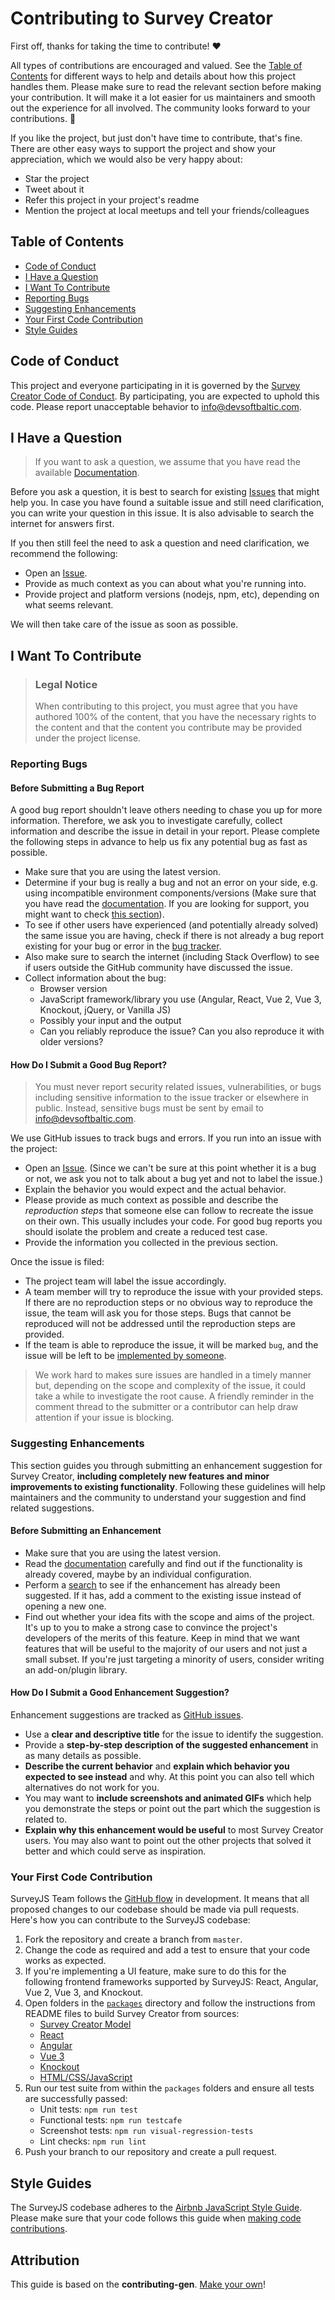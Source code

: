 <!-- omit in toc -->
# Contributing to Survey Creator

First off, thanks for taking the time to contribute! ❤️

All types of contributions are encouraged and valued. See the [Table of Contents](#table-of-contents) for different ways to help and details about how this project handles them. Please make sure to read the relevant section before making your contribution. It will make it a lot easier for us maintainers and smooth out the experience for all involved. The community looks forward to your contributions. 🎉

If you like the project, but just don't have time to contribute, that's fine. There are other easy ways to support the project and show your appreciation, which we would also be very happy about:

- Star the project
- Tweet about it
- Refer this project in your project's readme
- Mention the project at local meetups and tell your friends/colleagues

<!-- omit in toc -->
## Table of Contents

- [Code of Conduct](#code-of-conduct)
- [I Have a Question](#i-have-a-question)
- [I Want To Contribute](#i-want-to-contribute)
- [Reporting Bugs](#reporting-bugs)
- [Suggesting Enhancements](#suggesting-enhancements)
- [Your First Code Contribution](#your-first-code-contribution)
- [Style Guides](#style-guides)

## Code of Conduct

This project and everyone participating in it is governed by the [Survey Creator Code of Conduct](https://github.com/surveyjs/survey-creator/blob/master/CODE_OF_CONDUCT.md). By participating, you are expected to uphold this code. Please report unacceptable behavior to info@devsoftbaltic.com.

## I Have a Question

> If you want to ask a question, we assume that you have read the available [Documentation](https://surveyjs.io/survey-creator/documentation/overview).

Before you ask a question, it is best to search for existing [Issues](https://github.com/surveyjs/survey-creator/issues) that might help you. In case you have found a suitable issue and still need clarification, you can write your question in this issue. It is also advisable to search the internet for answers first.

If you then still feel the need to ask a question and need clarification, we recommend the following:

- Open an [Issue](https://github.com/surveyjs/survey-creator/issues/new).
- Provide as much context as you can about what you're running into.
- Provide project and platform versions (nodejs, npm, etc), depending on what seems relevant.

We will then take care of the issue as soon as possible.

## I Want To Contribute

> ### Legal Notice <!-- omit in toc -->
> When contributing to this project, you must agree that you have authored 100% of the content, that you have the necessary rights to the content and that the content you contribute may be provided under the project license.

### Reporting Bugs

<!-- omit in toc -->
#### Before Submitting a Bug Report

A good bug report shouldn't leave others needing to chase you up for more information. Therefore, we ask you to investigate carefully, collect information and describe the issue in detail in your report. Please complete the following steps in advance to help us fix any potential bug as fast as possible.

- Make sure that you are using the latest version.
- Determine if your bug is really a bug and not an error on your side, e.g. using incompatible environment components/versions (Make sure that you have read the [documentation](https://surveyjs.io/survey-creator/documentation/overview). If you are looking for support, you might want to check [this section](#i-have-a-question)).
- To see if other users have experienced (and potentially already solved) the same issue you are having, check if there is not already a bug report existing for your bug or error in the [bug tracker](https://github.com/surveyjs/survey-creator/issues?q=label%3Abug).
- Also make sure to search the internet (including Stack Overflow) to see if users outside the GitHub community have discussed the issue.
- Collect information about the bug:
  - Browser version
  - JavaScript framework/library you use (Angular, React, Vue 2, Vue 3, Knockout, jQuery, or Vanilla JS)
  - Possibly your input and the output
  - Can you reliably reproduce the issue? Can you also reproduce it with older versions?

<!-- omit in toc -->
#### How Do I Submit a Good Bug Report?

> You must never report security related issues, vulnerabilities, or bugs including sensitive information to the issue tracker or elsewhere in public. Instead, sensitive bugs must be sent by email to info@devsoftbaltic.com.

We use GitHub issues to track bugs and errors. If you run into an issue with the project:

- Open an [Issue](https://github.com/surveyjs/survey-creator/issues/new/choose). (Since we can't be sure at this point whether it is a bug or not, we ask you not to talk about a bug yet and not to label the issue.)
- Explain the behavior you would expect and the actual behavior.
- Please provide as much context as possible and describe the *reproduction steps* that someone else can follow to recreate the issue on their own. This usually includes your code. For good bug reports you should isolate the problem and create a reduced test case.
- Provide the information you collected in the previous section.

Once the issue is filed:

- The project team will label the issue accordingly.
- A team member will try to reproduce the issue with your provided steps. If there are no reproduction steps or no obvious way to reproduce the issue, the team will ask you for those steps. Bugs that cannot be reproduced will not be addressed until the reproduction steps are provided.
- If the team is able to reproduce the issue, it will be marked `bug`, and the issue will be left to be [implemented by someone](#your-first-code-contribution).

> We work hard to makes sure issues are handled in a timely manner but, depending on the scope and complexity of the issue, it could take a while to investigate the root cause. A friendly reminder in the comment thread to the submitter or a contributor can help draw attention if your issue is blocking.

### Suggesting Enhancements

This section guides you through submitting an enhancement suggestion for Survey Creator, **including completely new features and minor improvements to existing functionality**. Following these guidelines will help maintainers and the community to understand your suggestion and find related suggestions.

<!-- omit in toc -->
#### Before Submitting an Enhancement

- Make sure that you are using the latest version.
- Read the [documentation](https://surveyjs.io/survey-creator/documentation/overview) carefully and find out if the functionality is already covered, maybe by an individual configuration.
- Perform a [search](https://github.com/surveyjs/survey-creator/issues) to see if the enhancement has already been suggested. If it has, add a comment to the existing issue instead of opening a new one.
- Find out whether your idea fits with the scope and aims of the project. It's up to you to make a strong case to convince the project's developers of the merits of this feature. Keep in mind that we want features that will be useful to the majority of our users and not just a small subset. If you're just targeting a minority of users, consider writing an add-on/plugin library.

<!-- omit in toc -->
#### How Do I Submit a Good Enhancement Suggestion?

Enhancement suggestions are tracked as [GitHub issues](https://github.com/surveyjs/survey-creator/issues).

- Use a **clear and descriptive title** for the issue to identify the suggestion.
- Provide a **step-by-step description of the suggested enhancement** in as many details as possible.
- **Describe the current behavior** and **explain which behavior you expected to see instead** and why. At this point you can also tell which alternatives do not work for you.
- You may want to **include screenshots and animated GIFs** which help you demonstrate the steps or point out the part which the suggestion is related to.
- **Explain why this enhancement would be useful** to most Survey Creator users. You may also want to point out the other projects that solved it better and which could serve as inspiration.

### Your First Code Contribution

SurveyJS Team follows the [GitHub flow](https://docs.github.com/en/get-started/using-github/github-flow) in development. It means that all proposed changes to our codebase should be made via pull requests. Here's how you can contribute to the SurveyJS codebase:

1. Fork the repository and create a branch from `master`.
2. Change the code as required and add a test to ensure that your code works as expected.
3. If you're implementing a UI feature, make sure to do this for the following frontend frameworks supported by SurveyJS: React, Angular, Vue 2, Vue 3, and Knockout.
4. Open folders in the [`packages`](./packages/) directory and follow the instructions from README files to build Survey Creator from sources:
   - [Survey Creator Model](./packages/survey-creator-core/README.md#build-the-survey-creator-model-from-sources)
   - [React](./packages/survey-creator-react/README.md#build-survey-creator--form-builder-for-react-from-sources)
   - [Angular](./packages/survey-creator-angular/README.md#build-survey-creator--form-builder-for-angular-from-sources)
   - [Vue 3](./packages/survey-creator-vue/README.md#build-survey-creator--form-builder-for-vue-3-from-sources)
   - [Knockout](./packages/survey-creator-knockout/README.md#build-survey-creator--form-builder-for-knockout-from-sources)
   - [HTML/CSS/JavaScript](./packages/survey-creator-js/README.md#build-survey-creator--form-builder-for-htmlcssjavascript-applications-from-sources)
5. Run our test suite from within the `packages` folders and ensure all tests are successfully passed:
     - Unit tests: `npm run test`
     - Functional tests: `npm run testcafe`
     - Screenshot tests: `npm run visual-regression-tests`
     - Lint checks: `npm run lint`
6. Push your branch to our repository and create a pull request.

## Style Guides

The SurveyJS codebase adheres to the [Airbnb JavaScript Style Guide](https://github.com/airbnb/javascript). Please make sure that your code follows this guide when [making code contributions](#your-first-code-contribution).

<!-- omit in toc -->
## Attribution
This guide is based on the **contributing-gen**. [Make your own](https://github.com/bttger/contributing-gen)!